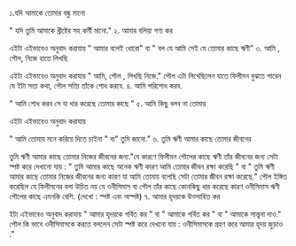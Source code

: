 ১.যদি আমাকে তোমার বন্ধু মানো 

 " যদি তুমি আমাকে খ্রীষ্টের সহ কর্মী মানো."
২. আমার বলিয়া গণ্য কর 

 এইটা এইভাবেও অনুবাদ করাযায় " আমার বলেই ধোরো" বা " বল যে আমি সেই যে তোমার কাছে ঋণী"
৩. আমি , পৌল, নিজে হাতে লিখছি 

 এইটা এইভাবেও অনুবাদ করাযায় " আমি, পৌল , লিখছি নিজে." 
পৌল এটা লিখেছিলেন যাতে ফিলীমন বুঝতে পারেন যে ইটা সত্য কথা, পৌল সত্যি তাঁকে শোধ করবে.
৪. আমি পরিশোধ করব. 

" আমি শোধ করব সে যা ধার করেছে তোমার কাছে "
৫. আমি কিছু বলব না তোমায় 

 এইটা এইভাবেও অনুবাদ করাযায়

" আমি তোমায় মনে করিয়ে দিতে চাইনা " বা" তুমি জানো."
৬. তুমি ঋণী আমার কাছে তোমার জীবনের  

 তুমি ঋণী আমার কাছে তোমার নিজের জীবনের জন্য."যে কারণে ফিলীমন পৌলের কাছে ঋণী তাঁর জীবনের জন্য সেটা স্পষ্ট করে দেখানো যায় : " তুমি আমার কাছে অনেক ঋণী কারণ আমি তোমার জীবন রক্ষা করেছি " বা " তুমি ঋণী আমার কাছে তোমার নিজের জীবনের জন্য কারণ যা আমি তোমায় বলেছি সেটা তোমার জীবন রক্ষা করেছে." পৌল ইঙ্গিত করেছিল যে ফিলীমনের বলা উচিত নয় যে ওনীসিমাস বা পৌল তাঁর কাছে কোনকিছু ধার করেছে কারণ ওনীসিমাস ঋণী পৌলের কাছে এমনকি বেশি. (দেখো : স্পষ্ট এবং অস্পষ্ট)
৭. আমার হৃদয়কে উত্সাহিত কর 

 ইটা এইভাবেও অনুবাদ করাযায় " আমার হৃদয়কে গর্বিত কর " বা " আমাকে গর্বিত কর " বা " আমাকে সান্ত্বনা দাও." পৌল কি ভাবে ওনীসিমাসকে করতে বললেন সেটা স্পষ্ট করে দেখনো যায় : ওনীসিমাসকে
গ্রহণ করে আমার হৃদয় জুড়াও ."